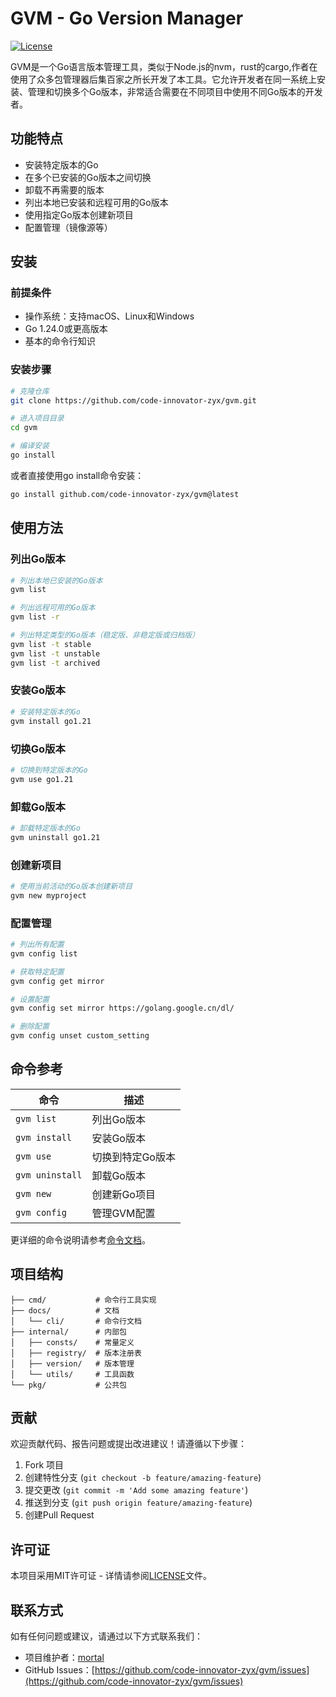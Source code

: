 # GVM - Go Version Manager

[![License](https://img.shields.io/badge/license-MIT-blue.svg)](LICENSE)

GVM是一个Go语言版本管理工具，类似于Node.js的nvm，rust的cargo,作者在使用了众多包管理器后集百家之所长开发了本工具。它允许开发者在同一系统上安装、管理和切换多个Go版本，非常适合需要在不同项目中使用不同Go版本的开发者。

## 功能特点

- 安装特定版本的Go
- 在多个已安装的Go版本之间切换
- 卸载不再需要的版本
- 列出本地已安装和远程可用的Go版本
- 使用指定Go版本创建新项目
- 配置管理（镜像源等）

## 安装

### 前提条件

- 操作系统：支持macOS、Linux和Windows
- Go 1.24.0或更高版本
- 基本的命令行知识

### 安装步骤

```bash
# 克隆仓库
git clone https://github.com/code-innovator-zyx/gvm.git

# 进入项目目录
cd gvm

# 编译安装
go install
```

或者直接使用go install命令安装：

```bash
go install github.com/code-innovator-zyx/gvm@latest
```

## 使用方法

### 列出Go版本

```bash
# 列出本地已安装的Go版本
gvm list

# 列出远程可用的Go版本
gvm list -r

# 列出特定类型的Go版本（稳定版、非稳定版或归档版）
gvm list -t stable
gvm list -t unstable
gvm list -t archived
```

### 安装Go版本

```bash
# 安装特定版本的Go
gvm install go1.21
```

### 切换Go版本

```bash
# 切换到特定版本的Go
gvm use go1.21
```

### 卸载Go版本

```bash
# 卸载特定版本的Go
gvm uninstall go1.21
```

### 创建新项目

```bash
# 使用当前活动的Go版本创建新项目
gvm new myproject
```

### 配置管理

```bash
# 列出所有配置
gvm config list

# 获取特定配置
gvm config get mirror

# 设置配置
gvm config set mirror https://golang.google.cn/dl/

# 删除配置
gvm config unset custom_setting
```

## 命令参考

| 命令 | 描述 |
|------|------|
| `gvm list` | 列出Go版本 |
| `gvm install` | 安装Go版本 |
| `gvm use` | 切换到特定Go版本 |
| `gvm uninstall` | 卸载Go版本 |
| `gvm new` | 创建新Go项目 |
| `gvm config` | 管理GVM配置 |

更详细的命令说明请参考[命令文档](docs/cli/gvm.md)。

## 项目结构

```
├── cmd/           # 命令行工具实现
├── docs/          # 文档
│   └── cli/       # 命令行文档
├── internal/      # 内部包
│   ├── consts/    # 常量定义
│   ├── registry/  # 版本注册表
│   ├── version/   # 版本管理
│   └── utils/     # 工具函数
└── pkg/           # 公共包
```

## 贡献

欢迎贡献代码、报告问题或提出改进建议！请遵循以下步骤：

1. Fork 项目
2. 创建特性分支 (`git checkout -b feature/amazing-feature`)
3. 提交更改 (`git commit -m 'Add some amazing feature'`)
4. 推送到分支 (`git push origin feature/amazing-feature`)
5. 创建Pull Request

## 许可证

本项目采用MIT许可证 - 详情请参阅[LICENSE](LICENSE)文件。

## 联系方式

如有任何问题或建议，请通过以下方式联系我们：

- 项目维护者：[mortal](1003941268@qq.com)
- GitHub Issues：[https://github.com/code-innovator-zyx/gvm/issues](https://github.com/code-innovator-zyx/gvm/issues)